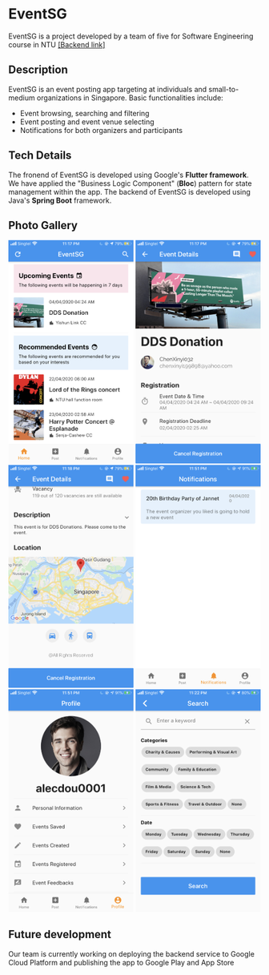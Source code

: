# EventSG
EventSG is a project developed by a team of five for Software Engineering course in NTU
[[Backend link]](https://github.com/DouMaokang/EventSG-backend)

## Description
EventSG is an event posting app targeting at individuals and small-to-medium organizations in Singapore.
Basic functionalities include:
- Event browsing, searching and filtering
- Event posting and event venue selecting
- Notifications for both organizers and participants

## Tech Details
The fronend of EventSG is developed using Google's **Flutter framework**. We have applied the "Business Logic Component" (**Bloc**) pattern for state management within the app.
The backend of EventSG is developed using Java's **Spring Boot** framework.

## Photo Gallery
<p align="center">
  <img src="https://github.com/DouMaokang/EventSG/blob/master/doc/IMG_2286.PNG" width="250">
  <img src="https://github.com/DouMaokang/EventSG/blob/master/doc/IMG_2287.PNG" width="250">
  <img src="https://github.com/DouMaokang/EventSG/blob/master/doc/IMG_2288.PNG" width="250">
  <img src="https://github.com/DouMaokang/EventSG/blob/master/doc/IMG_2310.PNG" width="250">
  <img src="https://github.com/DouMaokang/EventSG/blob/master/doc/IMG_2311.PNG" width="250">
  <img src="https://github.com/DouMaokang/EventSG/blob/master/doc/IMG_2299.PNG" width="250">
</p>

## Future development
Our team is currently working on deploying the backend service to Google Cloud Platform and publishing the app to Google Play and App Store

